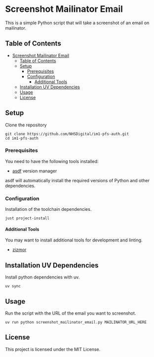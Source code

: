 # Screenshot Mailinator Email

This is a simple Python script that will take a screenshot of an email on mailinator.

## Table of Contents

- [Screenshot Mailinator Email](#screenshot-mailinator-email)
  - [Table of Contents](#table-of-contents)
  - [Setup](#setup)
    - [Prerequisites](#prerequisites)
    - [Configuration](#configuration)
      - [Additional Tools](#additional-tools)
  - [Installation UV Dependencies](#installation-uv-dependencies)
  - [Usage](#usage)
  - [License](#license)

## Setup

Clone the repository

```shell
git clone https://github.com/NHSDigital/im1-pfs-auth.git
cd im1-pfs-auth
```

### Prerequisites

You need to have the following tools installed:

- [asdf](https://asdf-vm.com/) version manager

asdf will automatically install the required versions of Python and other dependencies.

### Configuration

Installation of the toolchain dependencies.

```shell
just project-install
```

#### Additional Tools

You may want to install additional tools for development and linting.

- [zizmor](https://github.com/zizmorcore/zizmor)

## Installation UV Dependencies

Install python dependencies with uv.

`uv sync`

## Usage

Run the script with the URL of the email you want to screenshot.

`uv run python screenshot_mailinator_email.py MAILINATOR_URL_HERE`

## License

This project is licensed under the MIT License.
